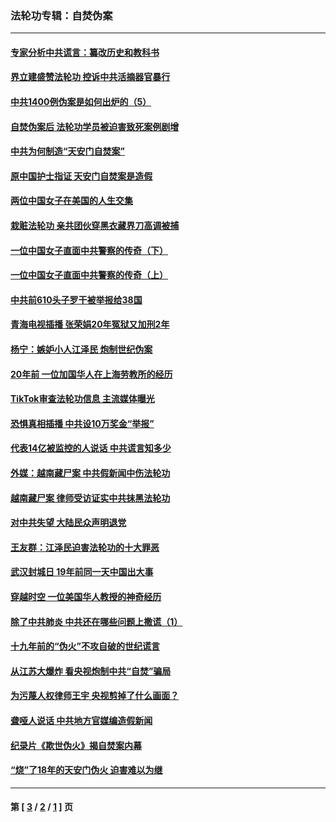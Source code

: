 ### 法轮功专辑：自焚伪案
---
#### [专家分析中共谎言：纂改历史和教科书](../../pages/nf5562/n13781542.md?07190430) 
#### [界立建盛赞法轮功 控诉中共活摘器官暴行](../../pages/nf5562/n13781971.md?07190430) 
#### [中共1400例伪案是如何出炉的（5）](../../pages/nf5562/n13226831.md?07190430) 
#### [自焚伪案后 法轮功学员被迫害致死案例剧增](../../pages/nf5562/n13190600.md?07190430) 
#### [中共为何制造“天安门自焚案”](../../pages/nf5562/n13183270.md?07190430) 
#### [原中国护士指证 天安门自焚案是造假](../../pages/nf5562/n13172289.md?07190430) 
#### [两位中国女子在美国的人生交集](../../pages/nf5562/n13156138.md?07190430) 
#### [栽赃法轮功 亲共团伙穿黑衣藏界刀高调被捕](../../pages/nf5562/n13073780.md?07190430) 
#### [一位中国女子直面中共警察的传奇（下）](../../pages/nf5562/n12989706.md?07190430) 
#### [一位中国女子直面中共警察的传奇（上）](../../pages/nf5562/n12985072.md?07190430) 
#### [中共前610头子罗干被举报给38国](../../pages/nf5562/n12975419.md?07190430) 
#### [青海电视插播 张荣娟20年冤狱又加刑2年](../../pages/nf5562/n12738166.md?07190430) 
#### [杨宁：嫉妒小人江泽民 炮制世纪伪案](../../pages/nf5562/n12724108.md?07190430) 
#### [20年前 一位加国华人在上海劳教所的经历](../../pages/nf5562/n12707932.md?07190430) 
#### [TikTok审查法轮功信息 主流媒体曝光](../../pages/nf5562/n12362336.md?07190430) 
#### [恐惧真相插播 中共设10万奖金“举报”](../../pages/nf5562/n12306396.md?07190430) 
#### [代表14亿被监控的人说话 中共谎言知多少](../../pages/nf5562/n12297484.md?07190430) 
#### [外媒：越南藏尸案 中共假新闻中伤法轮功](../../pages/nf5562/n12264411.md?07190430) 
#### [越南藏尸案 律师受访证实中共抹黑法轮功](../../pages/nf5562/n12261878.md?07190430) 
#### [对中共失望 大陆民众声明退党](../../pages/nf5562/n12187315.md?07190430) 
#### [王友群：江泽民迫害法轮功的十大罪恶](../../pages/nf5562/n12169074.md?07190430) 
#### [武汉封城日 19年前同一天中国出大事](../../pages/nf5562/n12150901.md?07190430) 
#### [穿越时空  一位美国华人教授的神奇经历](../../pages/nf5562/n12097460.md?07190430) 
#### [除了中共肺炎 中共还在哪些问题上撒谎（1）](../../pages/nf5562/n11955770.md?07190430) 
#### [十九年前的“伪火”不攻自破的世纪谎言](../../pages/nf5562/n11813238.md?07190430) 
#### [从江苏大爆炸 看央视炮制中共“自焚”骗局](../../pages/nf5562/n11140275.md?07190430) 
#### [为污蔑人权律师王宇 央视剪掉了什么画面？](../../pages/nf5562/n11130142.md?07190430) 
#### [聋哑人说话 中共地方官媒编造假新闻](../../pages/nf5562/n11006067.md?07190430) 
#### [纪录片《欺世伪火》揭自焚案内幕](../../pages/nf5562/n11002664.md?07190430) 
#### [“烧”了18年的天安门伪火 迫害难以为继](../../pages/nf5562/n10996660.md?07190430) 

---
#### 第 [ [3](./3.md?07190430) / [2](./2.md?07190430) / [1](./1.md?07190430) ] 页
